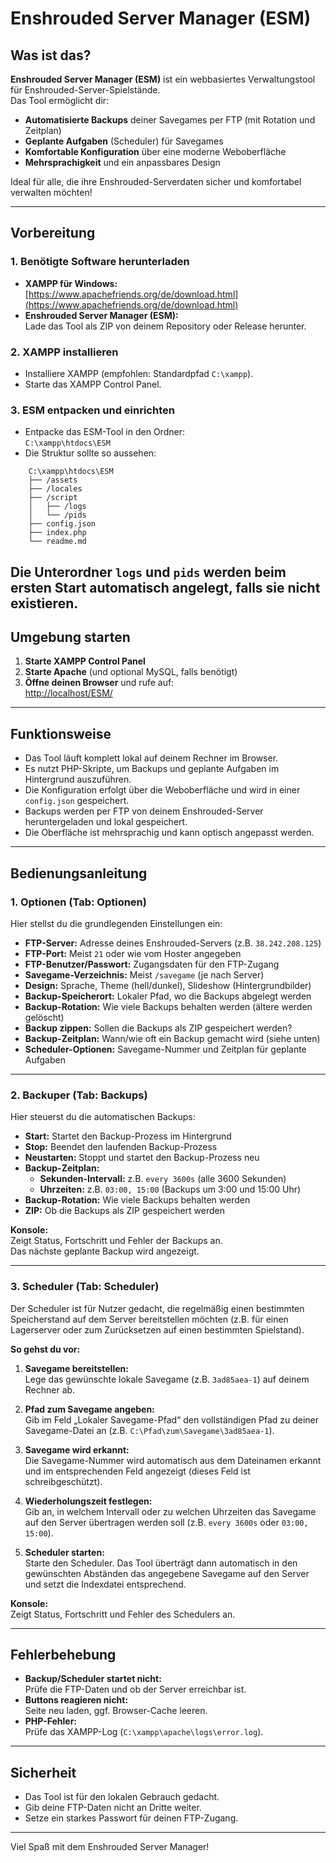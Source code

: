 # Enshrouded Server Manager (ESM)

## Was ist das?

**Enshrouded Server Manager (ESM)** ist ein webbasiertes Verwaltungstool für Enshrouded-Server-Spielstände.  
Das Tool ermöglicht dir:
- **Automatisierte Backups** deiner Savegames per FTP (mit Rotation und Zeitplan)
- **Geplante Aufgaben** (Scheduler) für Savegames
- **Komfortable Konfiguration** über eine moderne Weboberfläche
- **Mehrsprachigkeit** und ein anpassbares Design

Ideal für alle, die ihre Enshrouded-Serverdaten sicher und komfortabel verwalten möchten!

---

## Vorbereitung

### 1. **Benötigte Software herunterladen**

- **XAMPP für Windows:**  
  [https://www.apachefriends.org/de/download.html](https://www.apachefriends.org/de/download.html)
- **Enshrouded Server Manager (ESM):**  
  Lade das Tool als ZIP von deinem Repository oder Release herunter.

### 2. **XAMPP installieren**

- Installiere XAMPP (empfohlen: Standardpfad `C:\xampp`).
- Starte das XAMPP Control Panel.

### 3. **ESM entpacken und einrichten**

- Entpacke das ESM-Tool in den Ordner:  
  `C:\xampp\htdocs\ESM`
- Die Struktur sollte so aussehen:
```
    C:\xampp\htdocs\ESM
    ├── /assets
    ├── /locales
    ├── /script
    │   ├── /logs
    │   └── /pids
    ├── config.json
    ├── index.php
    └── readme.md
```
Die Unterordner `logs` und `pids` werden beim ersten Start automatisch
angelegt, falls sie nicht existieren.
---

## Umgebung starten

1. **Starte XAMPP Control Panel**
2. **Starte Apache** (und optional MySQL, falls benötigt)
3. **Öffne deinen Browser** und rufe auf:  
 [http://localhost/ESM/](http://localhost/ESM/)

---

## Funktionsweise

- Das Tool läuft komplett lokal auf deinem Rechner im Browser.
- Es nutzt PHP-Skripte, um Backups und geplante Aufgaben im Hintergrund auszuführen.
- Die Konfiguration erfolgt über die Weboberfläche und wird in einer `config.json` gespeichert.
- Backups werden per FTP von deinem Enshrouded-Server heruntergeladen und lokal gespeichert.
- Die Oberfläche ist mehrsprachig und kann optisch angepasst werden.

---

## Bedienungsanleitung

### **1. Optionen (Tab: Optionen)**

Hier stellst du die grundlegenden Einstellungen ein:

- **FTP-Server:** Adresse deines Enshrouded-Servers (z.B. `38.242.208.125`)
- **FTP-Port:** Meist `21` oder wie vom Hoster angegeben
- **FTP-Benutzer/Passwort:** Zugangsdaten für den FTP-Zugang
- **Savegame-Verzeichnis:** Meist `/savegame` (je nach Server)
- **Design:** Sprache, Theme (hell/dunkel), Slideshow (Hintergrundbilder)
- **Backup-Speicherort:** Lokaler Pfad, wo die Backups abgelegt werden
- **Backup-Rotation:** Wie viele Backups behalten werden (ältere werden gelöscht)
- **Backup zippen:** Sollen die Backups als ZIP gespeichert werden?
- **Backup-Zeitplan:** Wann/wie oft ein Backup gemacht wird (siehe unten)
- **Scheduler-Optionen:** Savegame-Nummer und Zeitplan für geplante Aufgaben

---

### **2. Backuper (Tab: Backups)**

Hier steuerst du die automatischen Backups:

- **Start:** Startet den Backup-Prozess im Hintergrund
- **Stop:** Beendet den laufenden Backup-Prozess
- **Neustarten:** Stoppt und startet den Backup-Prozess neu
- **Backup-Zeitplan:**  
  - **Sekunden-Intervall:** z.B. `every 3600s` (alle 3600 Sekunden)
  - **Uhrzeiten:** z.B. `03:00, 15:00` (Backups um 3:00 und 15:00 Uhr)
- **Backup-Rotation:** Wie viele Backups behalten werden
- **ZIP:** Ob die Backups als ZIP gespeichert werden

**Konsole:**  
Zeigt Status, Fortschritt und Fehler der Backups an.  
Das nächste geplante Backup wird angezeigt.

---

### **3. Scheduler (Tab: Scheduler)**

Der Scheduler ist für Nutzer gedacht, die regelmäßig einen bestimmten Speicherstand auf dem Server bereitstellen möchten (z.B. für einen Lagerserver oder zum Zurücksetzen auf einen bestimmten Spielstand).

**So gehst du vor:**

1. **Savegame bereitstellen:**  
   Lege das gewünschte lokale Savegame (z.B. `3ad85aea-1`) auf deinem Rechner ab.

2. **Pfad zum Savegame angeben:**  
   Gib im Feld „Lokaler Savegame-Pfad“ den vollständigen Pfad zu deiner Savegame-Datei an (z.B. `C:\Pfad\zum\Savegame\3ad85aea-1`).

3. **Savegame wird erkannt:**  
   Die Savegame-Nummer wird automatisch aus dem Dateinamen erkannt und im entsprechenden Feld angezeigt (dieses Feld ist schreibgeschützt).

4. **Wiederholungszeit festlegen:**  
   Gib an, in welchem Intervall oder zu welchen Uhrzeiten das Savegame auf den Server übertragen werden soll (z.B. `every 3600s` oder `03:00, 15:00`).

5. **Scheduler starten:**  
   Starte den Scheduler. Das Tool überträgt dann automatisch in den gewünschten Abständen das angegebene Savegame auf den Server und setzt die Indexdatei entsprechend.

**Konsole:**  
Zeigt Status, Fortschritt und Fehler des Schedulers an.

---

## Fehlerbehebung

- **Backup/Scheduler startet nicht:**  
  Prüfe die FTP-Daten und ob der Server erreichbar ist.
- **Buttons reagieren nicht:**  
  Seite neu laden, ggf. Browser-Cache leeren.
- **PHP-Fehler:**  
  Prüfe das XAMPP-Log (`C:\xampp\apache\logs\error.log`).

---

## Sicherheit

- Das Tool ist für den lokalen Gebrauch gedacht.
- Gib deine FTP-Daten nicht an Dritte weiter.
- Setze ein starkes Passwort für deinen FTP-Zugang.

---

Viel Spaß mit dem Enshrouded Server Manager!

